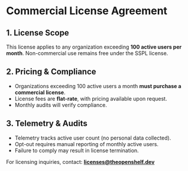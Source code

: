 # Commercial License Agreement

## 1. License Scope

This license applies to any organization exceeding **100 active users per month**.
Non-commercial use remains free under the SSPL license.

## 2. Pricing & Compliance

- Organizations exceeding 100 active users a month **must purchase a commercial license**.
- License fees are **flat-rate**, with pricing available upon request.
- Monthly audits will verify compliance.

## 3. Telemetry & Audits

- Telemetry tracks active user count (no personal data collected).
- Opt-out requires manual reporting of monthly active users.
- Failure to comply may result in license termination.

For licensing inquiries, contact: **licenses@theopenshelf.dev**
